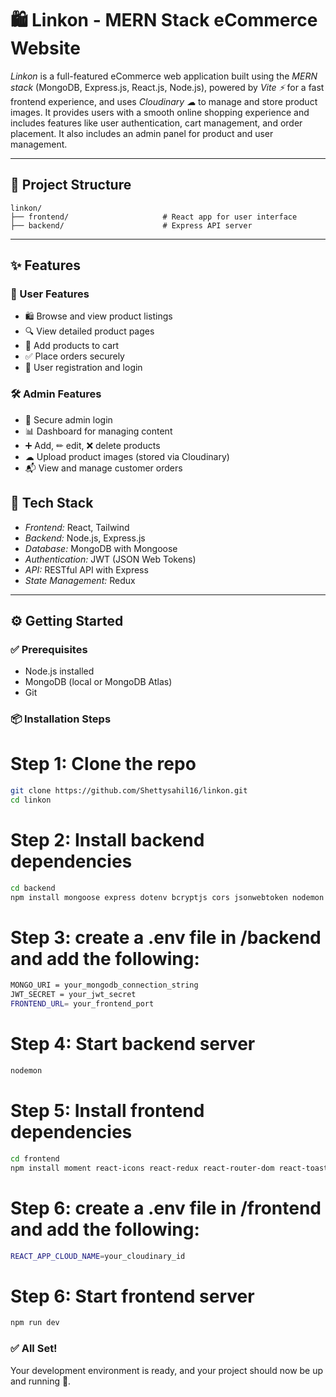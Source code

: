 # 🛍 Linkon - MERN Stack eCommerce Website

*Linkon* is a full-featured eCommerce web application built using the *MERN stack* (MongoDB, Express.js, React.js, Node.js), powered by *Vite ⚡* for a fast frontend experience, and uses *Cloudinary ☁* to manage and store product images. It provides users with a smooth online shopping experience and includes features like user authentication, cart management, and order placement. It also includes an admin panel for product and user management.

---

## 📁 Project Structure

```plaintext
linkon/
├── frontend/                     # React app for user interface
├── backend/                      # Express API server
```

---

## ✨ Features

### 👤 User Features
- 🛍 Browse and view product listings
- 🔍 View detailed product pages
- 🛒 Add products to cart
- ✅ Place orders securely
- 🔐 User registration and login

### 🛠 Admin Features
- 🔑 Secure admin login
- 📊 Dashboard for managing content
- ➕ Add, ✏ edit, ❌ delete products
- ☁ Upload product images (stored via Cloudinary)
- 📬 View and manage customer orders


## 🧰 Tech Stack

- *Frontend:* React, Tailwind
- *Backend:* Node.js, Express.js
- *Database:* MongoDB with Mongoose
- *Authentication:* JWT (JSON Web Tokens)
- *API:* RESTful API with Express
- *State Management:* Redux

---

## ⚙ Getting Started

### ✅ Prerequisites

- Node.js installed
- MongoDB (local or MongoDB Atlas)
- Git

### 📦 Installation Steps

# Step 1: Clone the repo
```bash
git clone https://github.com/Shettysahil16/linkon.git
cd linkon
```
# Step 2: Install backend dependencies
```bash
cd backend
npm install mongoose express dotenv bcryptjs cors jsonwebtoken nodemon cookie-parser
```
# Step 3: create a .env file in /backend and add the following:
```bash
MONGO_URI = your_mongodb_connection_string
JWT_SECRET = your_jwt_secret
FRONTEND_URL= your_frontend_port
```
# Step 4: Start backend server
```bash
nodemon
```
# Step 5: Install frontend dependencies
```bash
cd frontend
npm install moment react-icons react-redux react-router-dom react-toastify
```

 # Step 6: create a .env file in /frontend and add the following:
```bash
REACT_APP_CLOUD_NAME=your_cloudinary_id
```

# Step 6: Start frontend server
```bash
npm run dev
```

### ✅ All Set!

Your development environment is ready, and your project should now be up and running 🚀.
